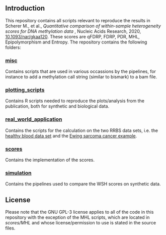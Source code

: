 ## Introduction

This repository contains all scripts relevant to reproduce the results in Scherer M., et al., *Quantitative comparison of within-sample heterogeneity scores for DNA methylation data* , Nucleic Acids Research, 2020, [10.1093/nar/gkaa120](https://doi.org/10.1093/nar/gkaa120). These scores are qFDRP, FDRP, PDR, MHL, Epipolymorphism and Entropy. The repository contains the following folders:

### [misc](misc/)

Contains scripts that are used in various occassions by the pipelines, for instance to add a methylation call string (similar to bismark) to a bam file.

### [plotting_scripts](plotting_scripts/)

Contains R scripts needed to reproduce the plots/analysis from the publication, both for synthetic and biological data.

### [real_world_application](real_world_application/)

Contains the scripts for the calculation on the two RRBS data sets, i.e. the [healthy blood data set](real_world_application/KielCohort) and the [Ewing sarcoma cancer example](real_world_application/Ewing).

### [scores](scores/)

Contains the implementation of the scores.

### [simulation](simulation/)

Contains the pipelines used to compare the WSH scores on synthetic data.

## License

Please note that the GNU GPL-3 license applies to all of the code in this repository with the exception of the MHL scripts, which are located in *scores/MHL* and whose license/permission to use is stated in the source files.
